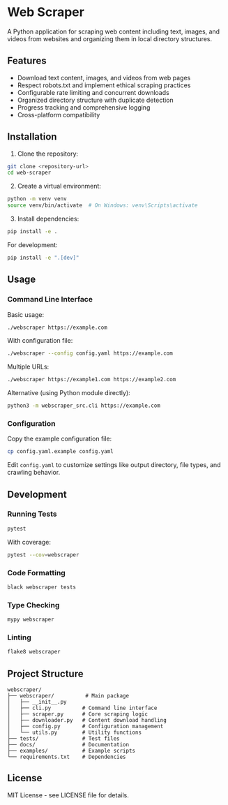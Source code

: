 # Web Scraper

A Python application for scraping web content including text, images, and videos from websites and organizing them in local directory structures.

## Features

- Download text content, images, and videos from web pages
- Respect robots.txt and implement ethical scraping practices
- Configurable rate limiting and concurrent downloads
- Organized directory structure with duplicate detection
- Progress tracking and comprehensive logging
- Cross-platform compatibility

## Installation

1. Clone the repository:
```bash
git clone <repository-url>
cd web-scraper
```

2. Create a virtual environment:
```bash
python -m venv venv
source venv/bin/activate  # On Windows: venv\Scripts\activate
```

3. Install dependencies:
```bash
pip install -e .
```

For development:
```bash
pip install -e ".[dev]"
```

## Usage

### Command Line Interface

Basic usage:
```bash
./webscraper https://example.com
```

With configuration file:
```bash
./webscraper --config config.yaml https://example.com
```

Multiple URLs:
```bash
./webscraper https://example1.com https://example2.com
```

Alternative (using Python module directly):
```bash
python3 -m webscraper_src.cli https://example.com
```

### Configuration

Copy the example configuration file:
```bash
cp config.yaml.example config.yaml
```

Edit `config.yaml` to customize settings like output directory, file types, and crawling behavior.

## Development

### Running Tests

```bash
pytest
```

With coverage:
```bash
pytest --cov=webscraper
```

### Code Formatting

```bash
black webscraper tests
```

### Type Checking

```bash
mypy webscraper
```

### Linting

```bash
flake8 webscraper
```

## Project Structure

```
webscraper/
├── webscraper/          # Main package
│   ├── __init__.py
│   ├── cli.py          # Command line interface
│   ├── scraper.py      # Core scraping logic
│   ├── downloader.py   # Content download handling
│   ├── config.py       # Configuration management
│   └── utils.py        # Utility functions
├── tests/              # Test files
├── docs/               # Documentation
├── examples/           # Example scripts
└── requirements.txt    # Dependencies
```

## License

MIT License - see LICENSE file for details.
